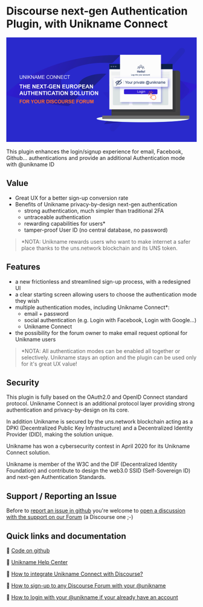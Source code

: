 # Discourse next-gen Authentication Plugin, with Unikname Connect

![unikname-discourse-plugin-banner](unikname-discourse-plugin-banner.png)

This plugin enhances the login/signup experience for email, Facebook, Github... authentications and provide an additional Authentication mode with @unikname ID

## Value

* Great UX for a better sign-up conversion rate
* Benefits of Unikname privacy-by-design next-gen authentication
    - strong authentication, much simpler than traditional 2FA
    - untraceable authentication
    - rewarding capabilities for users*
    - tamper-proof User ID (no central database, no password)

> *NOTA: Unikname rewards users who want to make internet a safer place thanks to the uns.network blockchain and its UNS token.

## Features

* a new frictionless and streamlined sign-up process, with a redesigned UI
* a clear starting screen allowing users to choose the authentication mode they wish
* multiple authentication modes, including Unikname Connect*:
    * email + password
    * social authentication (e.g. Login with Facebook, Login with Google…)
    * Unikname Connect 
* the possibility for the forum owner to make email request optional for Unikname users

> *NOTA: All authentication modes can be enabled all together or selectively. Unikname stays an option and the plugin can be used only for it's great UX value!

## Security

This plugin is fully based on the OAuth2.0 and OpenID Connect standard protocol. Unikname Connect is an additional protocol layer providing strong authentication and privacy-by-design on its core. 

In addition Unikname is secured by the uns.network blockchain acting as a DPKI (Decentralized Public Key Infrastructure) and a Decentralized Identity Provider (DID), making the solution unique.

Unikname has won a cybersecurity contest in April 2020 for its Unikname Connect solution.

Unikname is member of the W3C and the DIF (Decentralized Identity Foundation) and contribute to design the web3.0 SSID (Self-Sovereign ID) and next-gen Authentication Standards.

## Support / Reporting an Issue

Before to [report an issue in github](../../issues) you're welcome to [open a discussion with the support on our Forum](https://forum.unikname.com/c/support/15) (a Discourse one ;-) 

## Quick links and documentation

:link: [Code on github](https://github.com/unik-name/discourse-unikname-connect-authentication-plugin)

:link: [Unikname Help Center](https://docs.unikname.com/)

:link: [How to integrate Unikname Connect with Discourse?](https://docs.unikname.com/3-unikname-connect/integration-technology/discourse/)

:link: [How to sign-up to any Discourse Forum with your @unikname](https://forum.unikname.com/t/how-to-sign-up-to-any-discourse-forum-with-your-unikname/566)

:link: [How to login with your @unikname if your already have an account](https://forum.unikname.com/t/how-to-login-with-your-unikname-if-your-already-have-an-account/562)

